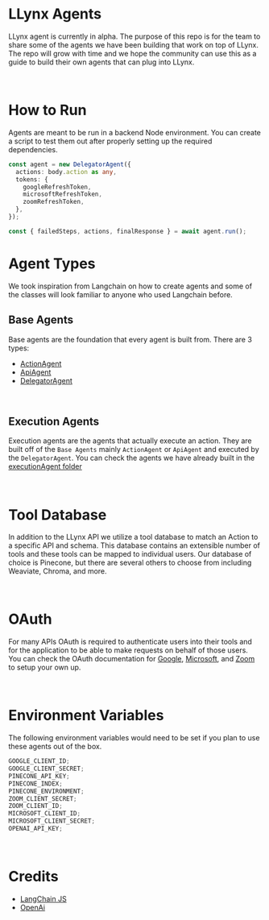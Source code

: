# LLynx Agents

LLynx agent is currently in alpha. The purpose of this repo is for the team to share some of the agents we have been building that work on top of LLynx. The repo will grow with time and we hope the community can use this as a guide to build their own agents that can plug into LLynx.

</br>

# How to Run

Agents are meant to be run in a backend Node environment. You can create a script to test them out after properly setting up the required dependencies.

```ts
const agent = new DelegatorAgent({
  actions: body.action as any,
  tokens: {
    googleRefreshToken,
    microsoftRefreshToken,
    zoomRefreshToken,
  },
});

const { failedSteps, actions, finalResponse } = await agent.run();
```

# Agent Types

We took inspiration from Langchain on how to create agents and some of the classes will look familiar to anyone who used Langchain before.

## Base Agents

Base agents are the foundation that every agent is built from. There are 3 types:

- [ActionAgent](/agents/baseAgents/documentation/ActionAgent.md)
- [ApiAgent](/agents/baseAgents/documentation/ApiAgent.md)
- [DelegatorAgent](/agents/baseAgents/documentation/DelegatorAgent.md)

</br>

## Execution Agents

Execution agents are the agents that actually execute an action. They are built off of the `Base Agents` mainly `ActionAgent` or `ApiAgent` and executed by the `DelegatorAgent`. You can check the agents we have already built in the [executionAgent folder](/agents/executionAgents)

</br>

# Tool Database

In addition to the LLynx API we utilize a tool database to match an Action to a specific API and schema. This database contains an extensible number of tools and these tools can be mapped to individual users. Our database of choice is Pinecone, but there are several others to choose from including Weaviate, Chroma, and more. 

</br>

# OAuth

For many APIs OAuth is required to authenticate users into their tools and for the application to be able to make requests on behalf of those users. You can check the OAuth documentation for [Google](https://developers.google.com/identity/protocols/oauth2), [Microsoft](https://learn.microsoft.com/en-us/azure/active-directory/develop/v2-oauth2-auth-code-flow), and [Zoom](https://developers.zoom.us/docs/integrations/oauth/) to setup your own up.

</br>

# Environment Variables

The following environment variables would need to be set if you plan to use these agents out of the box.

```js
GOOGLE_CLIENT_ID;
GOOGLE_CLIENT_SECRET;
PINECONE_API_KEY;
PINECONE_INDEX;
PINECONE_ENVIRONMENT;
ZOOM_CLIENT_SECRET;
ZOOM_CLIENT_ID;
MICROSOFT_CLIENT_ID;
MICROSOFT_CLIENT_SECRET;
OPENAI_API_KEY;
```

</br>

# Credits

- [LangChain JS](https://js.langchain.com/docs/getting-started/guide-llm)
- [OpenAi](https://github.com/openai/openai-node)
